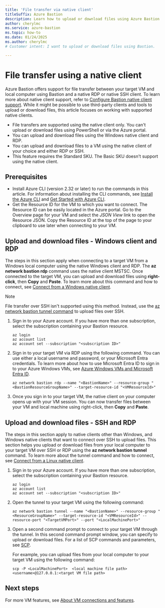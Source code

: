 ```yaml
---
title: 'File transfer via native client'
titleSuffix: Azure Bastion
description: Learn how to upload or download files using Azure Bastion and a native client.
author: cherylmc
ms.service: azure-bastion
ms.topic: how-to
ms.date: 01/24/2025
ms.author: cherylmc
# Customer intent: I want to upload or download files using Bastion.

---
```


# File transfer using a native client

Azure Bastion offers support for file transfer between your target VM and local computer using Bastion and a native RDP or native SSH client. To learn more about native client support, refer to [Configure Bastion native client support](native-client.md). While it might be possible to use third-party clients and tools to upload or download files, this article focuses on working with supported native clients.

* File transfers are supported using the native client only. You can't upload or download files using PowerShell or via the Azure portal.
* You can upload and download files using the Windows native client and RDP.
* You can upload and download files to a VM using the native client of your choice and either RDP or SSH.
* This feature requires the Standard SKU. The Basic SKU doesn't support using the native client.

## Prerequisites

* Install Azure CLI (version 2.32 or later) to run the commands in this article. For information about installing the CLI commands, see [Install the Azure CLI](/cli/azure/install-azure-cli) and [Get Started with Azure CLI](/cli/azure/get-started-with-azure-cli).
* Get the Resource ID for the VM to which you want to connect. The Resource ID can be easily located in the Azure portal. Go to the Overview page for your VM and select the *JSON View* link to open the Resource JSON. Copy the Resource ID at the top of the page to your clipboard to use later when connecting to your VM.

## <a name="rdp"></a>Upload and download files - Windows client and RDP

The steps in this section apply when connecting to a target VM from a Windows local computer using the native Windows client and RDP. The **az network bastion rdp** command uses the native client MSTSC. Once connected to the target VM, you can upload and download files using **right-click**, then **Copy** and **Paste**. To learn more about this command and how to connect, see [Connect from a Windows native client](connect-vm-native-client-windows.md).

> [!NOTE]
> File transfer over SSH isn't supported using this method. Instead, use the [az network bastion tunnel command](#tunnel-command) to upload files over SSH.
>

1. Sign in to your Azure account. If you have more than one subscription, select the subscription containing your Bastion resource.

   ```azurecli
   az login
   az account list
   az account set --subscription "<subscription ID>"
   ```

1. Sign in to your target VM via RDP using the following command. You can use either a local username and password, or your Microsoft Entra credentials. To learn more about how to use Microsoft Entra ID to sign in to your Azure Windows VMs, see [Azure Windows VMs and Microsoft Entra ID](../active-directory/devices/howto-vm-sign-in-azure-ad-windows.md).

    ```azurecli
    az network bastion rdp --name "<BastionName>" --resource-group "<BastionResourceGroupName>" --target-resource-id "<VMResourceId>"
    ```

1. Once you sign in to your target VM, the native client on your computer opens up with your VM session. You can now transfer files between your VM and local machine using right-click, then **Copy** and **Paste**.

## <a name="tunnel-command"></a>Upload and download files - SSH and RDP

The steps in this section apply to native clients other than Windows, and Windows native clients that want to connect over SSH to upload files.
This section helps you upload or download files from your local computer to your target VM over SSH or RDP using the **az network bastion tunnel** command. To learn more about the tunnel command and how to connect, see [Connect from a Linux native client](connect-vm-native-client-linux.md).

1. Sign in to your Azure account. If you have more than one subscription, select the subscription containing your Bastion resource.

   ```azurecli
   az login
   az account list
   az account set --subscription "<subscription ID>"
   ```

1. Open the tunnel to your target VM using the following command:

    ```azurecli
   az network bastion tunnel --name "<BastionName>" --resource-group "<ResourceGroupName>" --target-resource-id "<VMResourceId>" --resource-port "<TargetVMPort>" --port "<LocalMachinePort>"
    ```

1. Open a second command prompt to connect to your target VM through the tunnel. In this second command prompt window, you can specify to upload or download files.    For a list of SCP commands and parameters, see [SCP](https://www.commandlinux.com/man-page/man1/scp.1.html).

   For example, you can upload files from your local computer to your target VM using the following command:

    ```azurecli
    scp -P <LocalMachinePort>  <local machine file path>  <username>@127.0.0.1:<target VM file path>
    ```

## Next steps

For more VM features, see [About VM connections and features](vm-about.md).
